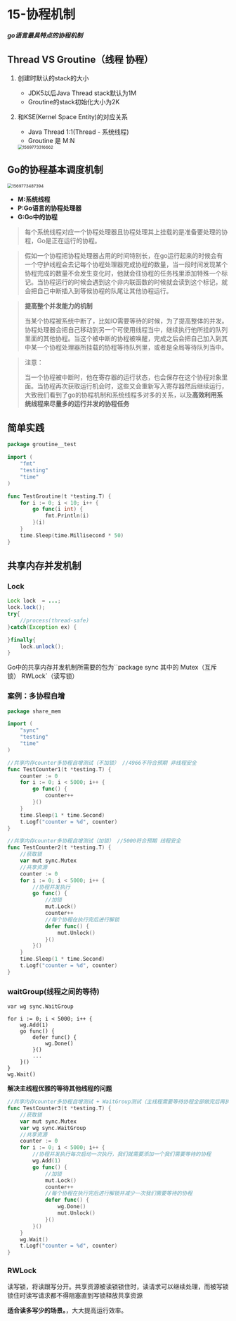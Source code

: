 # 15-协程机制

***go语言最具特点的协程机制***

## Thread VS Groutine（线程 协程）

1. 创建时默认的stack的大小
   - JDK5以后Java Thread stack默认为1M
   - Groutine的stack初始化大小为2K
2. 和KSE(Kernel Space Entity)的对应关系
   - Java Thread 1:1(Thread - 系统线程)
   - Groutine 是 M:N
   
   <img src="D:\内功修炼心法\go\picture\KSE.png" alt="1569773316662" style="zoom:67%;" />

## Go的协程基本调度机制

<img src="D:\内功修炼心法\go\picture\Go中协程基本调度机制.png" alt="1569773487394" style="zoom:67%;" />

- **M:系统线程**
- **P:Go语言的协程处理器**
- **G:Go中的协程**

> 每个系统线程对应一个协程处理器且协程处理其上挂载的是准备要处理的协程，Go是正在运行的协程。
>



> 假如一个协程把协程处理器占用的时间特别长，在go运行起来的时候会有一个守护线程会去记每个协程处理器完成协程的数量，当一段时间发现某个协程完成的数量不会发生变化时，他就会往协程的任务栈里添加特殊一个标记。当协程运行的时候会遇到这个非内联函数的时候就会读到这个标记，就会把自己中断插入到等候协程的队尾让其他协程运行。
>



> **提高整个并发能力的机制**
>
> 当某个协程被系统中断了，比如IO需要等待的时候，为了提高整体的并发。协程处理器会把自己移动到另一个可使用线程当中，继续执行他所挂的队列里面的其他协程。当这个被中断的协程被唤醒，完成之后会把自己加入到其中某一个协程处理器所挂载的协程等待队列里，或者是全局等待队列当中。
>

> 注意：
>
> 当一个协程被中断时，他在寄存器的运行状态，也会保存在这个协程对象里面。当协程再次获取运行机会时，这些又会重新写入寄存器然后继续运行，大致我们看到了go的协程机制和系统线程多对多的关系，以及**高效利用系统线程来尽量多的运行并发的协程任务**
>



## 简单实践

```go
package groutine__test

import (
	"fmt"
	"testing"
	"time"
)

func TestGroutine(t *testing.T) {
	for i := 0; i < 10; i++ {
		go func(i int) {
			fmt.Println(i)
		}(i)
	}
	time.Sleep(time.Millisecond * 50)
}
```



## 共享内存并发机制

### Lock

```java
Lock lock  = ...;
lock.lock();
try{
	//process(thread-safe)
}catch(Exception ex) {

}finally{
	lock.unlock();
}
```



Go中的共享内存并发机制所需要的包为``package sync 其中的 Mutex（互斥锁） RWLock`（读写锁）



### 案例：多协程自增

```go
package share_mem

import (
	"sync"
	"testing"
	"time"
)

//共享内存counter多协程自增测试（不加锁） //4966不符合预期 非线程安全
func TestCounter1(t *testing.T) {
	counter := 0
	for i := 0; i < 5000; i++ {
		go func() {
			counter++
		}()
	}
	time.Sleep(1 * time.Second)
	t.Logf("counter = %d", counter)
}

//共享内存counter多协程自增测试（加锁） //5000符合预期 线程安全
func TestCounter2(t *testing.T) {
	//获取锁
	var mut sync.Mutex
	//共享资源
	counter := 0
	for i := 0; i < 5000; i++ {
		//协程并发执行
		go func() {
			//加锁
			mut.Lock()
			counter++
			//每个协程在执行完后进行解锁
			defer func() {
				mut.Unlock()
			}()
		}()
	}
	time.Sleep(1 * time.Second)
	t.Logf("counter = %d", counter)
}
```



### waitGroup(线程之间的等待)

```
var wg sync.WaitGroup

for i := 0; i < 5000; i++ {
	wg.Add(1)
	go func() {
		defer func() {
			wg.Done()
		}()
		...
	}()
} 
wg.Wait()
```

**解决主线程优雅的等待其他线程的问题**

```go
//共享内存counter多协程自增测试 + WaitGroup测试（主线程需要等待协程全部做完后再执行的方法）
func TestCounter3(t *testing.T) {
	//获取锁
	var mut sync.Mutex
	var wg sync.WaitGroup
	//共享资源
	counter := 0
	for i := 0; i < 5000; i++ {
		//协程并发执行每次启动一次执行，我们就需要添加一个我们需要等待的协程
		wg.Add(1)
		go func() {
			//加锁
			mut.Lock()
			counter++
			//每个协程在执行完后进行解锁并减少一次我们需要等待的协程
			defer func() {
				wg.Done()
				mut.Unlock()
			}()
		}()
	}
	wg.Wait()
	t.Logf("counter = %d", counter)
}
```



### RWLock

读写锁，将读跟写分开。共享资源被读锁锁住时，读请求可以继续处理，而被写锁锁住时读写请求都不得阻塞直到写锁释放共享资源

**适合读多写少的场景。**，大大提高运行效率。